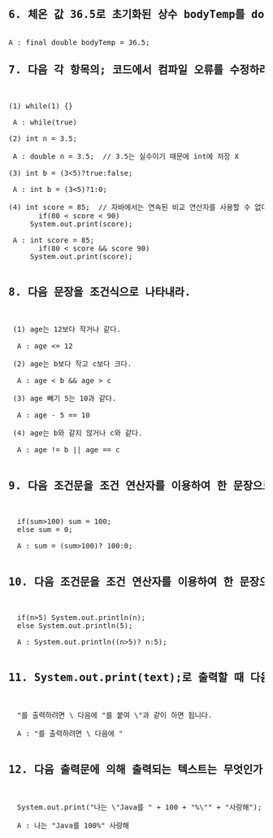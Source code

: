<pre>
<h2>6. 체온 값 36.5로 초기화된 상수 bodyTemp를 double형으로 선언하라.</h2>
A : final double bodyTemp = 36.5;
<h2>7. 다음 각 항목의; 코드에서 컴파일 오류를 수정하라.</h2>
  
(1) while(1) {}
  
 A : while(true)
  
(2) int n = 3.5;
  
 A : double n = 3.5;  // 3.5는 실수이기 때문에 int에 저장 X
  
(3) int b = (3<5)?true:false;

 A : int b = (3<5)?1:0;
  
(4) int score = 85;  // 자바에서는 연속된 비교 연산자를 사용할 수 없다. 조건을 분리해서 사용은 가능하다.
       if(80 < score < 90) 
     System.out.print(score);
            
 A : int score = 85;
       if(80 < score && score 90)
     System.out.print(score);

<h2>8. 다음 문장을 조건식으로 나타내라.</h2>

 (1) age는 12보다 작거나 같다.
         
  A : age <= 12
         
 (2) age는 b보다 작고 c보다 크다.

  A : age < b && age > c
    
 (3) age 빼기 5는 10과 같다.

  A : age - 5 == 10
    
 (4) age는 b와 같지 않거나 c와 같다.

  A : age != b || age == c

<h2>9. 다음 조건문을 조건 연산자를 이용하여 한 문장으로 작성하라.</h2>

  if(sum>100) sum = 100;
  else sum = 0;

  A : sum = (sum>100)? 100:0;

<h2>10. 다음 조건문을 조건 연산자를 이용하여 한 문장으로 작성하라.</h2>

  if(n>5) System.out.println(n);
  else System.out.println(5);

  A : System.out.println((n>5)? n:5);  

<h2>11. System.out.print(text);로 출력할 때 다음과 같이 출력되는 문자열 text는 무엇인가?</h2>

  "를 출력하려면 \ 다음에 "를 붙여 \"과 같이 하면 됩니다.
    
  A : "를 출력하려면 \ 다음에 "

<h2>12. 다음 출력문에 의해 출력되는 텍스트는 무엇인가.</h2>

  System.out.print("나는 \"Java를 " + 100 + "%\"" + "사랑해");

  A : 나는 "Java를 100%" 사랑해
</pre>

